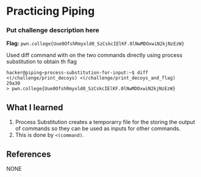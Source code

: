 # Practicing Piping 

### Put challenge description here

**Flag:** `pwn.college{Uue0OfshRmyxld0_SzCskcIElKF.0lNwMDOxwiN2kjNzEzW}`

Used diff command with on the two commands directly using process substitution to obtain th flag 

```
hacker@piping~process-substitution-for-input:~$ diff <(/challenge/print_decoys) <(/challenge/print_decoys_and_flag)
29a30
> pwn.college{Uue0OfshRmyxld0_SzCskcIElKF.0lNwMDOxwiN2kjNzEzW}
```

## What I learned

1. Process Substitution creates a temporarry file for the storing the output of commands so they can be used as inputs    for other commands.
2. This is done by `<(command)`.

## References

NONE

